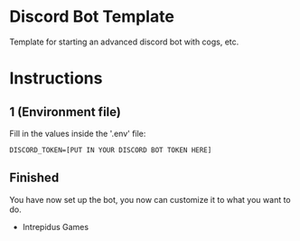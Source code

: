 # Discord Bot Template
Template for starting an advanced discord bot with cogs, etc.


# Instructions
## 1 (Environment file)
Fill in the values inside the '.env' file:

```
DISCORD_TOKEN=[PUT IN YOUR DISCORD BOT TOKEN HERE]
```

## Finished
You have now set up the bot, you now can customize it to what you want to do.

- Intrepidus Games